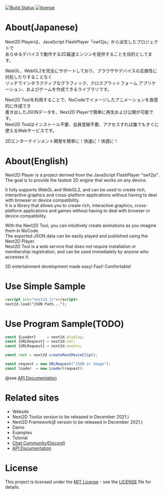 [![Build Status](https://github.com/Next2D/Player/actions/workflows/main.yml/badge.svg)](https://github.com/Next2D/Player/actions)
[![license](https://img.shields.io/github/license/Next2D/Player)](https://github.com/Next2D/Player/blob/main/LICENSE)

# About(Japanese)
Next2D Playerは、JavaScript FlashPlayer「swf2js」から派生したプロジェクトで  
あらゆるデバイスで動作する2D最速エンジンを提供することを目的としてます。  
  
WebGL、WebGL2を完全にサポートしており、ブラウザやデバイスの互換性に対処したりすることなく  
リッチでインタラクティブなグラフィック、クロスプラットフォーム アプリケーション、およびゲームを作成できるライブラリです。  
  
Next2D Toolを利用することで、NoCodeでイメージしたアニメーションを直感的に作成でき  
書き出したJSONデータを、Next2D Playerで簡単に再生および公開が可能です。  
Next2D Toolはインストール不要、会員登録不要、アクセスすれば誰でもすぐに使えるWebサービスです。  
  
2Dエンターテインメント開発を簡単に！快速に！快適に！  

# About(English)
Next2D Player is a project derived from the JavaScript FlashPlayer "swf2js".  
The goal is to provide the fastest 2D engine that works on any device.  
  
It fully supports WebGL and WebGL2, and can be used to create rich, interactive graphics and cross-platform applications without having to deal with browser or device compatibility.  
It is a library that allows you to create rich, interactive graphics, cross-platform applications and games without having to deal with browser or device compatibility.  
  
With the Next2D Tool, you can intuitively create animations as you imagine them in NoCode.  
The exported JSON data can be easily played and published using the Next2D Player.  
Next2D Tool is a web service that does not require installation or membership registration, and can be used immediately by anyone who accesses it.  
  
2D entertainment development made easy! Fast! Comfortable!


# Use Simple Sample
```html
<script src="next2d.js"></script>
next2d.load("JSON Path...");
```

# Use Program Sample(TODO)
```javascript
const {Loader}     = next2d.display;
const {URLRequest} = next2d.net;
const {URLRequest} = next2d.events;

const root = next2d.createRootMovieClip();

const request = new URLRequest("JSON or Image");
const loader  = new Loader(request);

```
@see [API Documentation](https://next2d.app/docs/player/index.html)

# Related sites
* Website
* Next2D Tool(α version to be released in December 2021.)
* Next2D Framework(β version to be released in December 2021.)
* Demo
* Examples
* Tutorial
* [Chat Community(Discord)](https://discord.gg/6c9rv5Uns5)
* [API Documentation](https://next2d.app/docs/player/index.html)

# License
This project is licensed under the [MIT License](https://opensource.org/licenses/MIT) - see the [LICENSE](LICENSE) file for details.